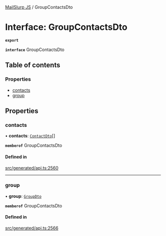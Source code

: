 [MailSlurp JS](../README.md) / GroupContactsDto

# Interface: GroupContactsDto

**`export`**

**`interface`** GroupContactsDto

## Table of contents

### Properties

- [contacts](GroupContactsDto.md#contacts)
- [group](GroupContactsDto.md#group)

## Properties

### contacts

• **contacts**: [`ContactDto`](ContactDto.md)[]

**`memberof`** GroupContactsDto

#### Defined in

[src/generated/api.ts:2560](https://github.com/mailslurp/mailslurp-client/blob/004c609/src/generated/api.ts#L2560)

___

### group

• **group**: [`GroupDto`](GroupDto.md)

**`memberof`** GroupContactsDto

#### Defined in

[src/generated/api.ts:2566](https://github.com/mailslurp/mailslurp-client/blob/004c609/src/generated/api.ts#L2566)
